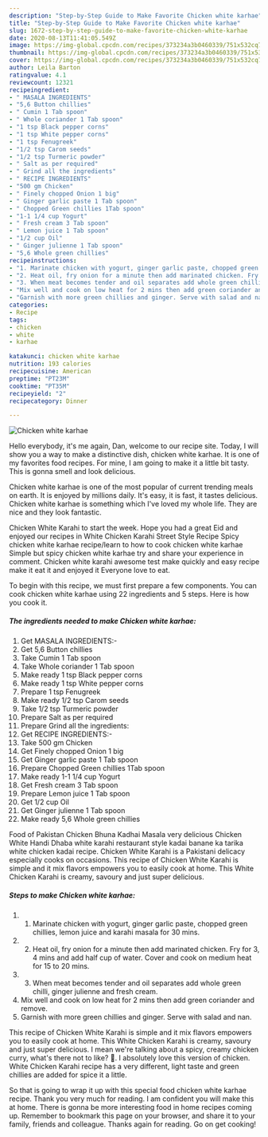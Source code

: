 ```yaml
---
description: "Step-by-Step Guide to Make Favorite Chicken white karhae"
title: "Step-by-Step Guide to Make Favorite Chicken white karhae"
slug: 1672-step-by-step-guide-to-make-favorite-chicken-white-karhae
date: 2020-08-13T11:41:05.549Z
image: https://img-global.cpcdn.com/recipes/373234a3b0460339/751x532cq70/chicken-white-karhae-recipe-main-photo.jpg
thumbnail: https://img-global.cpcdn.com/recipes/373234a3b0460339/751x532cq70/chicken-white-karhae-recipe-main-photo.jpg
cover: https://img-global.cpcdn.com/recipes/373234a3b0460339/751x532cq70/chicken-white-karhae-recipe-main-photo.jpg
author: Leila Barton
ratingvalue: 4.1
reviewcount: 12321
recipeingredient:
- " MASALA INGREDIENTS"
- "5,6 Button chillies"
- " Cumin 1 Tab spoon"
- " Whole coriander 1 Tab spoon"
- "1 tsp Black pepper corns"
- "1 tsp White pepper corns"
- "1 tsp Fenugreek"
- "1/2 tsp Carom seeds"
- "1/2 tsp Turmeric powder"
- " Salt as per required"
- " Grind all the ingredients"
- " RECIPE INGREDIENTS"
- "500 gm Chicken"
- " Finely chopped Onion 1 big"
- " Ginger garlic paste 1 Tab spoon"
- " Chopped Green chillies 1Tab spoon"
- "1-1 1/4 cup Yogurt"
- " Fresh cream 3 Tab spoon"
- " Lemon juice 1 Tab spoon"
- "1/2 cup Oil"
- " Ginger julienne 1 Tab spoon"
- "5,6 Whole green chillies"
recipeinstructions:
- "1. Marinate chicken with yogurt, ginger garlic paste, chopped green chillies, lemon juice and karahi masala for 30 mins."
- "2. Heat oil, fry onion for a minute then add marinated chicken. Fry for 3, 4 mins and add half cup of water. Cover and cook on medium heat for 15 to 20 mins."
- "3. When meat becomes tender and oil separates add whole green chilli, ginger julienne and fresh cream."
- "Mix well and cook on low heat for 2 mins then add green coriander and remove."
- "Garnish with more green chillies and ginger. Serve with salad and nan."
categories:
- Recipe
tags:
- chicken
- white
- karhae

katakunci: chicken white karhae 
nutrition: 193 calories
recipecuisine: American
preptime: "PT23M"
cooktime: "PT35M"
recipeyield: "2"
recipecategory: Dinner

---
```



![Chicken white karhae](https://img-global.cpcdn.com/recipes/373234a3b0460339/751x532cq70/chicken-white-karhae-recipe-main-photo.jpg)

Hello everybody, it's me again, Dan, welcome to our recipe site. Today, I will show you a way to make a distinctive dish, chicken white karhae. It is one of my favorites food recipes. For mine, I am going to make it a little bit tasty. This is gonna smell and look delicious.

Chicken white karhae is one of the most popular of current trending meals on earth. It is enjoyed by millions daily. It's easy, it is fast, it tastes delicious. Chicken white karhae is something which I've loved my whole life. They are nice and they look fantastic.

Chicken White Karahi to start the week. Hope you had a great Eid and enjoyed our recipes in White Chicken Karahi Street Style Recipe Spicy chicken white karhae recipe/learn to how to cook chicken white karhae Simple but spicy chicken white karhae try and share your experience in comment. Chicken white karahi awesome test make quickly and easy recipe make it eat it and enjoyed it Everyone love to eat.


To begin with this recipe, we must first prepare a few components. You can cook chicken white karhae using 22 ingredients and 5 steps. Here is how you cook it.

<!--inarticleads1-->

##### The ingredients needed to make Chicken white karhae:

1. Get  MASALA INGREDIENTS:-
1. Get 5,6 Button chillies
1. Take  Cumin 1 Tab spoon
1. Take  Whole coriander 1 Tab spoon
1. Make ready 1 tsp Black pepper corns
1. Make ready 1 tsp White pepper corns
1. Prepare 1 tsp Fenugreek
1. Make ready 1/2 tsp Carom seeds
1. Take 1/2 tsp Turmeric powder
1. Prepare  Salt as per required
1. Prepare  Grind all the ingredients:
1. Get  RECIPE INGREDIENTS:-
1. Take 500 gm Chicken
1. Get  Finely chopped Onion 1 big
1. Get  Ginger garlic paste 1 Tab spoon
1. Prepare  Chopped Green chillies 1Tab spoon
1. Make ready 1-1 1/4 cup Yogurt
1. Get  Fresh cream 3 Tab spoon
1. Prepare  Lemon juice 1 Tab spoon
1. Get 1/2 cup Oil
1. Get  Ginger julienne 1 Tab spoon
1. Make ready 5,6 Whole green chillies


Food of Pakistan Chicken Bhuna Kadhai Masala very delicious Chicken White Handi Dhaba white karahi restaurant style kadai banane ka tarika white chicken kadai recipe. Chicken White Karahi is a Pakistani delicacy especially cooks on occasions. This recipe of Chicken White Karahi is simple and it mix flavors empowers you to easily cook at home. This White Chicken Karahi is creamy, savoury and just super delicious. 

<!--inarticleads2-->

##### Steps to make Chicken white karhae:

1. 1. Marinate chicken with yogurt, ginger garlic paste, chopped green chillies, lemon juice and karahi masala for 30 mins.
1. 2. Heat oil, fry onion for a minute then add marinated chicken. Fry for 3, 4 mins and add half cup of water. Cover and cook on medium heat for 15 to 20 mins.
1. 3. When meat becomes tender and oil separates add whole green chilli, ginger julienne and fresh cream.
1. Mix well and cook on low heat for 2 mins then add green coriander and remove.
1. Garnish with more green chillies and ginger. Serve with salad and nan.


This recipe of Chicken White Karahi is simple and it mix flavors empowers you to easily cook at home. This White Chicken Karahi is creamy, savoury and just super delicious. I mean we&#39;re talking about a spicy, creamy chicken curry, what&#39;s there not to like? 🙂. I absolutely love this version of chicken. White Chicken Karahi recipe has a very different, light taste and green chillies are added for spice it a little. 

So that is going to wrap it up with this special food chicken white karhae recipe. Thank you very much for reading. I am confident you will make this at home. There is gonna be more interesting food in home recipes coming up. Remember to bookmark this page on your browser, and share it to your family, friends and colleague. Thanks again for reading. Go on get cooking!
